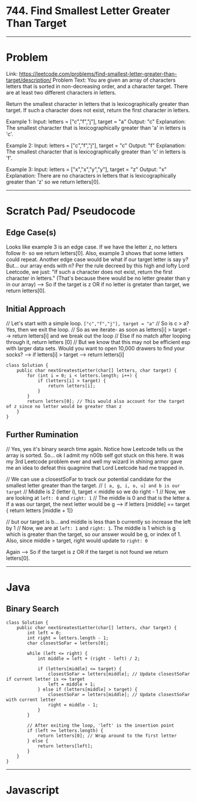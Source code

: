 # 744. Find Smallest Letter Greater Than Target


---
# Problem 

Link: https://leetcode.com/problems/find-smallest-letter-greater-than-target/description/
Problem Text: 
You are given an array of characters letters that is sorted in non-decreasing order, and a character target. There are at least two different characters in letters.

Return the smallest character in letters that is lexicographically greater than target. If such a character does not exist, return the first character in letters.


Example 1:
Input: letters = ["c","f","j"], target = "a"
Output: "c"
Explanation: The smallest character that is lexicographically greater than 'a' in letters is 'c'.

Example 2:
Input: letters = ["c","f","j"], target = "c"
Output: "f"
Explanation: The smallest character that is lexicographically greater than 'c' in letters is 'f'.

Example 3:
Input: letters = ["x","x","y","y"], target = "z"
Output: "x"
Explanation: There are no characters in letters that is lexicographically greater than 'z' so we return letters[0].


---
# Scratch Pad/ Pseudocode

## Edge Case(s)
Looks like example 3 is an edge case. If we have the letter z, no letters follow it- so we return letters[0]. 
Also, example 3 shows that some letters could repeat.
Another edge case would be what if our target letter is say y? But... our array ends with n?
Per the rule decreed by this high and lofty Lord Leetcode, we just: "If such a character does not exist, return the first character in letters." (That's because there would be no letter greater than y in our array)
-->
So if the target is z OR if no letter is gretater than target, we return letters[0].


## Initial Approach
// Let's start with a simple loop. `["c","f","j"], target = "a"`
// So is c > a? Yes, then we exit the loop. 
// So as we iterate- as soon as letters[i] > target --> return letters[i] and we break out the loop
// Else if no match after looping through it, return letters [0]
// But we know that this may not be efficient esp with larger data sets. Would you want to open 10,000 drawers to find your socks?
--> if letters[i] > target --> return letters[i]

```
class Solution {
    public char nextGreatestLetter(char[] letters, char target) {
        for (int i = 0; i < letters.length; i++) {
            if (letters[i] > target) {
                return letters[i]; 
            }
        }
        return letters[0]; // This would also account for the target of z since no letter would be greater than z 
    }
}
```


## Further Rumination 
// Yes, yes it's binary search time again. Notice how Leetcode tells us the array is sorted. 
So... ok I admit my n00b self got stuck on this here. It was my 3rd Leetcode problem ever and well my wizard in shining armor gave me an idea to defeat this quagmire that Lord Leetcode had me trapped in.

// We can use a closestSoFar to track our potential candidate for the smallest letter greater than the target.
// `[ a, g, i, o, u] and b is our target`
// Middle is 2 (letter i), target < middle so we do right - 1 
// Now, we are looking at `left: 0` and `right: 1`
// The middle is 0 and that is the letter a. If a was our target, the next letter would be g
--> if letters [middle] == target { return letters [middle + 1]}

// but our target is b... and middle is less than b currently so increase the left by 1
// Now, we are at `left: 1` and `right: 1`. The middle is 1 which is g which is greater than the target, so our answer would be g, or index of 1. Also, since middle > target, right would update to `right: 0`

Again 
-->
So if the target is z OR if the target is not found we return letters[0].

---
# Java


## Binary Search 

```
class Solution {
    public char nextGreatestLetter(char[] letters, char target) {
        int left = 0;
        int right = letters.length - 1;
        char closestSoFar = letters[0];

        while (left <= right) {
            int middle = left + (right - left) / 2;

            if (letters[middle] <= target) {
                closestSoFar = letters[middle]; // Update closestSoFar if current letter is <= target
                left = middle + 1;
            } else if (letters[middle] > target) {
                closestSoFar = letters[middle]; // Update closestSoFar with current letter
                right = middle - 1;
            }
        }

        // After exiting the loop, 'left' is the insertion point
        if (left >= letters.length) {
            return letters[0]; // Wrap around to the first letter
        } else {
            return letters[left];
        }
    }
}

```

---
# Javascript
